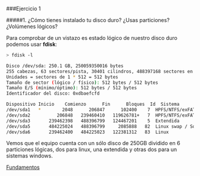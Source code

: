 ###Ejercicio 1

#####1. ¿Cómo tienes instalado tu disco duro? ¿Usas particiones? ¿Volúmenes lógicos?

Para comprobar de un vistazo es estado lógico de nuestro disco duro podemos usar **fdisk**:

~~~bash
> fdisk -l

Disco /dev/sda: 250.1 GB, 250059350016 bytes
255 cabezas, 63 sectores/pista, 30401 cilindros, 488397168 sectores en total
Unidades = sectores de 1 * 512 = 512 bytes
Tamaño de sector (lógico / físico): 512 bytes / 512 bytes
Tamaño E/S (mínimo/óptimo): 512 bytes / 512 bytes
Identificador del disco: 0xdbaefcfd

Dispositivo Inicio    Comienzo      Fin      Bloques  Id  Sistema
/dev/sda1   *        2048      206847      102400    7  HPFS/NTFS/exFAT
/dev/sda2          206848   239460410   119626781+   7  HPFS/NTFS/exFAT
/dev/sda3       239462398   488396799   124467201    5  Extendida
/dev/sda5       484225024   488396799     2085888   82  Linux swap / Solaris
/dev/sda6       239462400   484225023   122381312   83  Linux
~~~

Vemos que el equipo cuenta con un sólo disco de 250GB dividido en 6 particiones lógicas, dos para linux, una extendida y otras dos para un sistemas windows. 


[Fundamentos](https://es.opensuse.org/SDB:Fundamentos_sobre_particiones,_sistemas_de_archivos_y_puntos_de_montaje)

